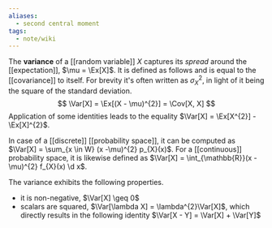 ```yaml
---
aliases:
  - second central moment
tags:
  - note/wiki
---
```


The **variance** of a [[random variable]] $X$ captures its *spread* around the [[expectation]], $\mu = \Ex[X]$. It is defined as follows and is equal to the [[covariance]] to itself. For brevity it's often written as $\sigma_{X}^{2}$, in light of it being the square of the standard deviation.
$$
\Var[X] = \Ex[(X - \mu)^{2}] = \Cov[X, X]
$$
Application of some identities leads to the equality $\Var[X] = \Ex[X^{2}] - \Ex[X]^{2}$.

In case of a [[discrete]] [[probability space]], it can be computed as $\Var[X] = \sum_{x \in W} (x -\mu)^{2} p_{X}(x)$. For a [[continuous]] probability space, it is likewise defined as $\Var[X] = \int_{\mathbb{R}}(x - \mu)^{2} f_{X}(x) \d x$.

The variance exhibits the following properties.
- it is non-negative, $\Var[X] \geq 0$
- scalars are squared, $\Var[\lambda X] = \lambda^{2}\Var[X]$, which directly results in the following identity $\Var[X - Y] = \Var[X] + \Var[Y]$
